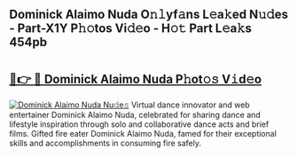 ## Dominick Alaimo Nuda O𝚗𝚕yf𝚊ns L𝚎a𝚔ed N𝚞𝚍es - Part-X1Y P𝚑𝚘tos Vi𝚍𝚎o - H𝚘𝚝 Part L𝚎a𝚔s 454pb

# <h2><a href="http://kf5v8fj.oniu.top/?m=Dominick+Alaimo+Nuda">🔗👉 🔴 Dominick Alaimo Nuda P𝚑ot𝚘𝚜 V𝚒d𝚎o</a></h2>

[![Dominick Alaimo Nuda Nu𝚍e𝚜](https://i.imgur.com/0qMVB7G.gif)](http://kf5v8fj.oniu.top/?m=Dominick+Alaimo+Nuda)
Virtual dance innovator and web entertainer Dominick Alaimo Nuda, celebrated for sharing dance and lifestyle inspiration through solo and collaborative dance acts and brief films. Gifted fire eater Dominick Alaimo Nuda, famed for their exceptional skills and accomplishments in consuming fire safely.  
